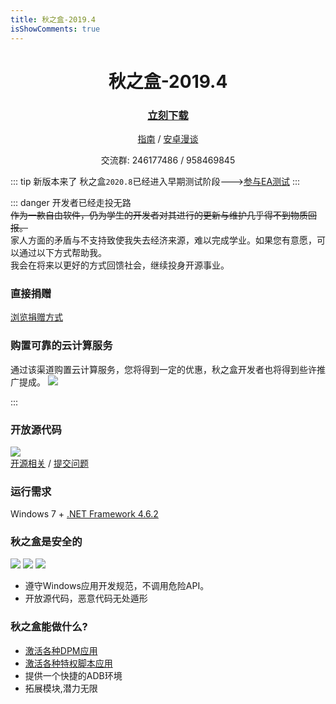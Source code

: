 ```yaml
---
title: 秋之盒-2019.4
isShowComments: true 
---
```

<div align="center">

# 秋之盒-2019.4
<h3>

[立刻下载](/download)    

</h3>

[指南](/guide)  /  [安卓漫谈](/guide/advanced/something_about_android)


交流群: 246177486 / 958469845

</div>

::: tip 新版本来了
秋之盒`2020.8`已经进入早期测试阶段--->[参与EA测试](/download/ea/)
:::

::: danger 开发者已经走投无路   
~~作为一款自由软件，仍为学生的开发者对其进行的更新与维护几乎得不到物质回报。~~  
家人方面的矛盾与不支持致使我失去经济来源，难以完成学业。如果您有意愿，可以通过以下方式帮助我。   
我会在将来以更好的方式回馈社会，继续投身开源事业。

### 直接捐赠
[浏览捐赠方式](donate/)

### 购置可靠的云计算服务
通过该渠道购置云计算服务，您将得到一定的优惠，秋之盒开发者也将得到些许推广提成。
![](~./ad.jpg)

:::


### 开放源代码
![](https://opencollective.com/AutumnBox/contributors.svg?button=false)   
[开源相关](/dev/os/) / [提交问题](https://github.com/zsh2401/AutumnBox/issues)

### 运行需求
Windows 7 + [.NET Framework 4.6.2](/download/env/)


### 秋之盒是安全的
![](https://img.shields.io/badge/%E5%BC%80%E6%BA%90%E8%AE%B8%E5%8F%AF-LGPL3.0-brightgreen.svg)
<img src="https://img.shields.io/badge/%E5%85%A8%E7%90%83%E6%9F%A5%E6%9D%80-安全-brightgreen.svg">
![](https://img.shields.io/badge/%E8%85%BE%E8%AE%AF%E5%93%88%E5%8B%83-%E6%9C%AA%E5%8F%91%E7%8E%B0%E9%A3%8E%E9%99%A9-brightgreen.svg)

* 遵守Windows应用开发规范，不调用危险API。
* 开放源代码，恶意代码无处遁形

### 秋之盒能做什么?
* [激活各种DPM应用](/guide/basic/dpm/)
* [激活各种特权脚本应用](/guide/basic/script/)
* 提供一个快捷的ADB环境
* 拓展模块,潜力无限


